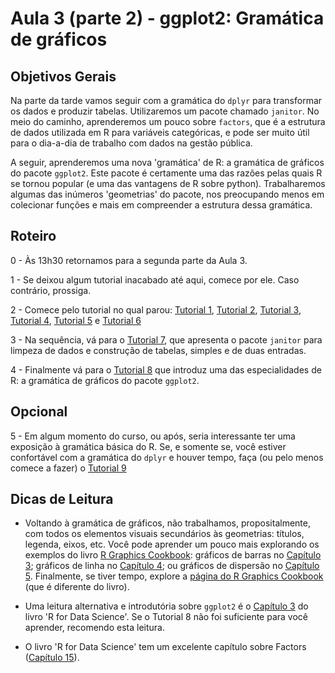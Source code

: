 #  Aula 3 (parte 2) - ggplot2: Gramática de gráficos

## Objetivos Gerais

Na parte da tarde vamos seguir com a gramática do `dplyr` para transformar os dados e produzir tabelas. Utilizaremos um pacote chamado `janitor`. No meio do caminho, aprenderemos um pouco sobre `factors`, que é a estrutura de dados utilizada em R para variáveis categóricas, e pode ser muito útil para o dia-a-dia de trabalho com dados na gestão pública.

A seguir, aprenderemos uma nova 'gramática' de R: a gramática de gráficos do pacote `ggplot2`. Este pacote é certamente uma das razões pelas quais R se tornou popular (e uma das vantagens de R sobre python). Trabalharemos algumas das inúmeros 'geometrias' do pacote, nos preocupando menos em colecionar funções e mais em compreender a estrutura dessa gramática.

## Roteiro

0 - Às 13h30 retornamos para a segunda parte da Aula 3.

1 - Se deixou algum tutorial inacabado até aqui, comece por ele. Caso contrário, prossiga.

2 - Comece pelo tutorial no qual parou: [Tutorial 1](https://github.com/thandarasantos/egesp-seade-intro-programacao/blob/main/tutorial/tutorial-01.md), [Tutorial 2](https://github.com/thandarasantos/egesp-seade-intro-programacao/blob/main/tutorial/tutorial-02.md), [Tutorial 3](https://github.com/thandarasantos/egesp-seade-intro-programacao/blob/main/tutorial/tutorial-03.md), [Tutorial 4](https://github.com/thandarasantos/egesp-seade-intro-programacao/blob/main/tutorial/tutorial-04.md), [Tutorial 5](https://github.com/thandarasantos/egesp-seade-intro-programacao/blob/main/tutorial/tutorial-05.md) e [Tutorial 6](https://github.com/thandarasantos/egesp-seade-intro-programacao/blob/main/tutorial/tutorial-06.md)

3 - Na sequência, vá para o [Tutorial 7](https://github.com/thandarasantos/egesp-seade-intro-programacao/blob/main/tutorial/tutorial-07.md), que apresenta o pacote `janitor` para limpeza de dados e construção de tabelas, simples e de duas entradas.

4 - Finalmente vá para o [Tutorial 8](https://github.com/thandarasantos/egesp-seade-intro-programacao/blob/main/tutorial/tutorial-08.md) que introduz uma das especialidades de R: a gramática de gráficos do pacote `ggplot2`.

## Opcional

5 - Em algum momento do curso, ou após, seria interessante ter uma exposição à gramática básica do R. Se, e somente se, você estiver confortável com a gramática do `dplyr` e houver tempo, faça (ou pelo menos comece a fazer) o [Tutorial 9](https://github.com/thandarasantos/egesp-seade-intro-programacao/blob/main/tutorial/tutorial-09.md)

## Dicas de Leitura

- Voltando à gramática de gráficos, não trabalhamos, propositalmente, com todos os elementos visuais secundários às geometrias: títulos, legenda, eixos, etc. Você pode aprender um pouco mais explorando os exemplos do livro [R Graphics Cookbook](https://r-graphics.org/): gráficos de barras no [Capítulo 3](https://r-graphics.org/chapter-bar-graph); gráficos de linha no [Capítulo 4](https://r-graphics.org/chapter-line-graph); ou gráficos de dispersão no [Capítulo 5](https://r-graphics.org/chapter-scatter). Finalmente, se tiver tempo, explore a [página do R Graphics Cookbook](http://www.cookbook-r.com/Graphs/) (que é diferente do livro).

- Uma leitura alternativa e introdutória sobre `ggplot2` é o [Capítulo 3](https://r4ds.had.co.nz/data-visualisation.html) do livro 'R for Data Science'. Se o Tutorial 8 não foi suficiente para você aprender, recomendo esta leitura.

- O livro 'R for Data Science' tem um excelente capítulo sobre Factors ([Capítulo 15](https://r4ds.had.co.nz/factors.html)).
